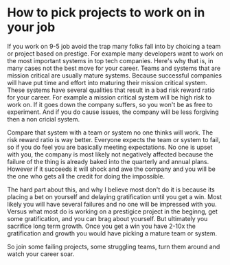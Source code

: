 # How to pick projects to work on in your job
If you work on 9-5 job avoid the trap many folks fall into by choicing a team or project based on prestige. For example many developers want to work on the most important systems in top tech companies. Here's why that is, in many cases not the best move for your career. Teams and systems that are mission critical are usually mature systems. Because successful companies will have put time and effort into maturing their mission critical system. These systems have several qualities that result in a bad risk reward ratio for your career. For example a mission critical system will be high risk to work on. If it goes down the company suffers, so you won't be as free to experiment. And if you do cause issues, the company will be less forgiving then a non cricial system. 

Compare that system with a team or system no one thinks will work. The risk reward ratio is way better. Everyone expects the team or system to fail, so if you do feel you are basically meeting expectations. No one is upset with you, the company is most likely not negatively affected because the failure of the thing is already baked into the quarterly and annual plans. However if it succeeds it will shock and awe the company and you will be the one who gets all the credit for doing the impossible. 

The hard part about this, and why I believe most don't do it is because its placing a bet on yourself and delaying gratification until you get a win. Most likely you will have several failures and no one will be impressed with you. Versus what most do is working on a prestigice project in the beginng, get some gratification, and you can brag about yourself. But ultimately you sacrifice long term growth. Once you get a win you have 2-10x the gratification and growth you would have picking a mature team or system. 

So join some failing projects, some struggling teams, turn them around and watch your career soar.
